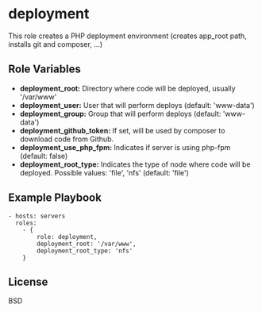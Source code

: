 deployment
==========

This role creates a PHP deployment environment (creates app_root path, installs git and composer, ...)

Role Variables
--------------

* **deployment_root:** Directory where code will be deployed, usually '/var/www'
* **deployment_user:** User that will perform deploys (default: 'www-data')
* **deployment_group:** Group that will perform deploys (default: 'www-data')
* **deployment_github_token:** If set, will be used by composer to download code from Github.
* **deployment_use_php_fpm:** Indicates if server is using php-fpm (default: false)
* **deployment_root_type:** Indicates the type of node where code will be deployed. Possible values: 'file', 'nfs' (default: 'file')

Example Playbook
----------------

    - hosts: servers
      roles:
        - { 
            role: deployment,
            deployment_root: '/var/www',
            deployment_root_type: 'nfs'
        }

License
-------

BSD
